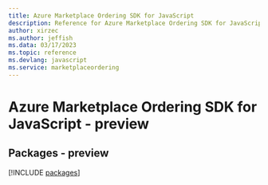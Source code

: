```yaml
---
title: Azure Marketplace Ordering SDK for JavaScript
description: Reference for Azure Marketplace Ordering SDK for JavaScript
author: xirzec
ms.author: jeffish
ms.data: 03/17/2023
ms.topic: reference
ms.devlang: javascript
ms.service: marketplaceordering
---
```

# Azure Marketplace Ordering SDK for JavaScript - preview
## Packages - preview
[!INCLUDE [packages](marketplace-ordering-index.md)]